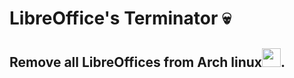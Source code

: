 # LibreOffice's Terminator 💀
## Remove all LibreOffices from Arch linux<a href="https://archlinux.org"><img src="https://cdn0.iconfinder.com/data/icons/flat-round-system/512/archlinux-512.png" width="30"></a>.
